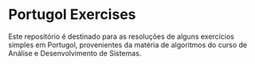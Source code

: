 # Portugol Exercises
Este repositório é destinado para as resoluções de alguns exercícios simples em Portugol, provenientes da matéria de algoritmos do curso de Análise e Desenvolvimento de Sistemas.
